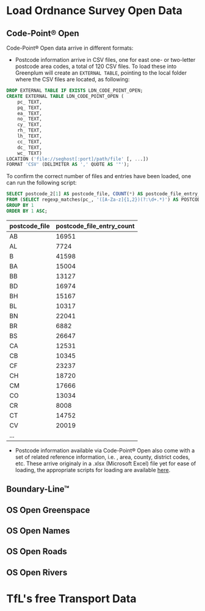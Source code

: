 # Load Ordnance Survey Open Data
## Code-Point® Open
Code-Point® Open data arrive in different formats:
- Postcode information arrive in CSV files, one for east one- or two-letter postcode area codes, a total of 120 CSV files. To load these into Greenplum will create an `EXTERNAL TABLE`, pointing to the local folder where the CSV files are located, as following:

```sql
DROP EXTERNAL TABLE IF EXISTS LDN_CODE_POINT_OPEN;
CREATE EXTERNAL TABLE LDN_CODE_POINT_OPEN (
	pc_ TEXT, 
	pq_ TEXT,  
	ea_ TEXT, 
	no_ TEXT, 
	cy_ TEXT, 
	rh_ TEXT, 
	lh_ TEXT, 
	cc_ TEXT, 
	dc_ TEXT, 
	wc_ TEXT) 
LOCATION ('file://seghost[:port]/path/file' [, ...])
FORMAT 'CSV' (DELIMITER AS ',' QUOTE AS '"');
``` 
To confirm the correct number of files and entries have been loaded, one can run the following script:
```sql
SELECT postcode_2[1] AS postcode_file, COUNT(*) AS postcode_file_entry_count
FROM (SELECT regexp_matches(pc_, '([A-Za-z]{1,2})(?:\d+.*)') AS POSTCODE_2 FROM LDN_CODE_POINT_OPEN) A
GROUP BY 1
ORDER BY 1 ASC;
```
| postcode\_file | postcode\_file\_entry\_count |
| :------------- | :--------------------------- |
| AB | 16951 |
| AL | 7724 |
| B | 41598 |
| BA | 15004 |
| BB | 13127 |
| BD | 16974 |
| BH | 15167 |
| BL | 10317 |
| BN | 22041 |
| BR | 6882 |
| BS | 26647 |
| CA | 12531 |
| CB | 10345 |
| CF | 23237 |
| CH | 18720 |
| CM | 17666 |
| CO | 13034 |
| CR | 8008 |
| CT | 14752 |
| CV | 20019 |
| ... | |

- Postcode information available via Code-Point® Open also come with a set of related reference information, i.e. , area, county, district codes, etc. These arrive originaly in a .xlsx (Microsoft Excel) file yet for ease of loading, the appropriate scripts for loading are available [here]().
## Boundary-Line™
## OS Open Greenspace
## OS Open Names
## OS Open Roads
## OS Open Rivers
# TfL's free Transport Data
